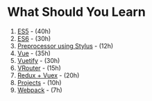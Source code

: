 # What Should You Learn

1. [ES5](http://speakingjs.com/) - (40h)<br />
2. [ES6](http://exploringjs.com/es6/) - (30h)<br />
2. [Preprocessor using Stylus](http://stylus-lang.com/) - (12h)<br />
3. [Vue](https://vuejs.org/) - (35h)<br />
4. [Vuetify](https://vuetifyjs.com/) - (30h)<br />
5. [VRouter](https://router.vuejs.org/en/) - (15h)<br />
6. [Redux + Vuex](https://vuex.vuejs.org/en/intro.html) - (20h)<br />
7. [Projects](https://www.udemy.com/vue-web-apps/) - (10h)<br />
8. [Webpack](https://webpack.js.org/concepts/) - (7h)<br />
